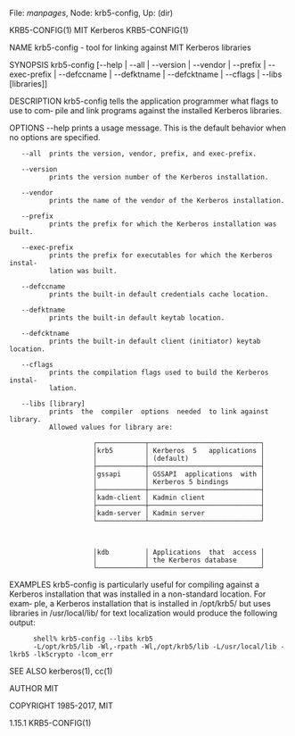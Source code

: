File: *manpages*,  Node: krb5-config,  Up: (dir)

KRB5-CONFIG(1)                   MIT Kerberos                   KRB5-CONFIG(1)



NAME
       krb5-config - tool for linking against MIT Kerberos libraries

SYNOPSIS
       krb5-config  [--help  |  --all  |  --version  |  --vendor  | --prefix |
       --exec-prefix | --defccname | --defktname | --defcktname |  --cflags  |
       --libs [libraries]]

DESCRIPTION
       krb5-config  tells the application programmer what flags to use to com‐
       pile and link programs against the installed Kerberos libraries.

OPTIONS
       --help prints a usage message.  This is the default  behavior  when  no
              options are specified.

       --all  prints the version, vendor, prefix, and exec-prefix.

       --version
              prints the version number of the Kerberos installation.

       --vendor
              prints the name of the vendor of the Kerberos installation.

       --prefix
              prints the prefix for which the Kerberos installation was built.

       --exec-prefix
              prints the prefix for executables for which the Kerberos instal‐
              lation was built.

       --defccname
              prints the built-in default credentials cache location.

       --defktname
              prints the built-in default keytab location.

       --defcktname
              prints the built-in default client (initiator) keytab location.

       --cflags
              prints the compilation flags used to build the Kerberos  instal‐
              lation.

       --libs [library]
              prints  the  compiler  options  needed  to link against library.
              Allowed values for library are:

                         ┌────────────┬────────────────────────────┐
                         │krb5        │ Kerberos  5   applications │
                         │            │ (default)                  │
                         ├────────────┼────────────────────────────┤
                         │gssapi      │ GSSAPI  applications  with │
                         │            │ Kerberos 5 bindings        │
                         ├────────────┼────────────────────────────┤
                         │kadm-client │ Kadmin client              │
                         ├────────────┼────────────────────────────┤
                         │kadm-server │ Kadmin server              │
                         └────────────┴────────────────────────────┘



                         │kdb         │ Applications  that  access │
                         │            │ the Kerberos database      │
                         └────────────┴────────────────────────────┘

EXAMPLES
       krb5-config  is  particularly  useful  for compiling against a Kerberos
       installation that was installed in a non-standard location.  For  exam‐
       ple,  a  Kerberos installation that is installed in /opt/krb5/ but uses
       libraries in /usr/local/lib/ for text localization  would  produce  the
       following output:

          shell% krb5-config --libs krb5
          -L/opt/krb5/lib -Wl,-rpath -Wl,/opt/krb5/lib -L/usr/local/lib -lkrb5 -lk5crypto -lcom_err

SEE ALSO
       kerberos(1), cc(1)

AUTHOR
       MIT

COPYRIGHT
       1985-2017, MIT




1.15.1                                                          KRB5-CONFIG(1)
